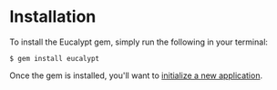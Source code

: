 # Installation

To install the Eucalypt gem, simply run the following in your terminal:

```text
$ gem install eucalypt
```

Once the gem is installed, you'll want to [initialize a new application](namespaces/core/init.md).

